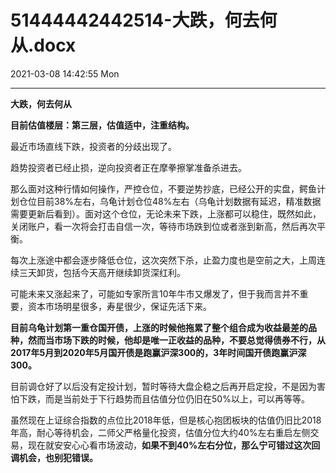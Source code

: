 # 51444442442514-大跌，何去何从.docx

2021-03-08 14:42:55 Mon

----

__大跌，何去何从__

__目前估值楼层：第三层，估值适中，注重结构。__

  
最近市场直线下跌，投资者的分歧出现了。

趋势投资者已经止损，逆向投资者正在摩拳擦掌准备杀进去。

那么面对这种行情如何操作，严控仓位，不要逆势抄底，已经公开的实盘，鳄鱼计划仓位目前38%左右，乌龟计划仓位48%左右（乌龟计划数据有延迟，精准数据需要更新后看到）。面对这个仓位，无论未来下跌，上涨都可以稳住，既然如此，关闭账户，看一次将会打击自信一次，等待市场跌到位或者涨到新高，然后再次平衡。

每次上涨途中都会逐步降低仓位，这次突然下杀，止盈力度也是空前之大，上周连续三天卸货，包括今天高开继续卸货深红利。

可能未来又涨起来了，可能如专家所言10年牛市又爆发了，但于我而言并不重要，资本市场明星很多，寿星很少，保证先活下来。

__目前乌龟计划第一重仓国开债，上涨的时候他拖累了整个组合成为收益最差的品种，然而当市场下跌的时候，他却是唯一正收益的品种，不要总觉得债券不行，从2017年5月到2020年5月国开债是跑赢沪深300的，3年时间国开债跑赢沪深300。__

目前调仓好了以后没有定投计划，暂时等待大盘企稳之后再开启定投，不是因为害怕下跌，而是当前处于下行趋势而且估值分位仍旧在50%以上，可以再等等。

虽然现在上证综合指数的点位比2018年低，但是核心抱团板块的估值仍旧比2018年高，耐心等待机会，二师父严格量化投资，估值分位大约40%左右重启左侧交易，现在就安安心心看市场波动，__如果不到40%左右分位，那么宁可错过这次回调机会，也别犯错误。__

